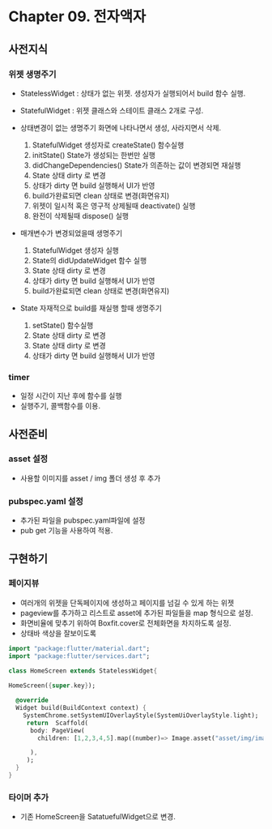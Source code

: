 # Chapter 09. 전자액자

##  사전지식
### 위젯 생명주기
- StatelessWidget : 상태가 없는 위젯. 생성자가 실행되어서 build 함수 실행.
- StatefulWidget : 위젯 클래스와 스테이트 클래스 2개로 구성.
 
- 상태변경이 없는 생명주기 화면에 나타나면서 생성, 사라지면서 삭제.
  1. StatefulWidget 생성자로 createState() 함수실행
  2. initState() State가 생성되는 한번만 실행
  3. didChangeDependencies() State가 의존하는 값이 변경되면 재실행
  4. State 상태 dirty 로 변경
  5. 상태가 dirty 면 build 실행해서 UI가 반영
  6. build가완료되면 clean 상태로 변경(화면유지)
  7. 위젯이 일시적 혹은 영구적 상제될때 deactivate() 실행
  8. 완전이 삭제될때 dispose() 실행
- 매개변수가 변경되었을때 생명주기
  1. StatefulWidget 생성자 실행
  2. State의 didUpdateWidget 함수 실행
  3. State 상태 dirty 로 변경
  4. 상태가 dirty 면 build 실행해서 UI가 반영
  5. build가완료되면 clean 상태로 변경(화면유지)
- State 자재적으로 build를 재실행 할때 생명주기
  1. setState() 함수실행
  2. State 상태 dirty 로 변경
  3. State 상태 dirty 로 변경
  4. 상태가 dirty 면 build 실행해서 UI가 반영
### timer
- 일정 시간이 지난 후에 함수를 실행
- 실행주기, 콜백함수를 이용.

## 사전준비
### asset 설정
- 사용할 이미지를 asset / img 폴더 생성 후 추가
### pubspec.yaml 설정
- 추가된 파일을 pubspec.yaml파일에 설정
- pub get 기능을 사용하여 적용.

  
## 구현하기
### 페이지뷰
- 여러개의 위젯을 단독페이지에 생성하고 페이지를 넘길 수 있게 하는 위젯
- pageview를 추가하고 리스트로 asset에 추가된 파일들을 map 형식으로 설정.
- 화면비율에 맞추기 위하여 Boxfit.cover로 전체화면을 차지하도록 설정.
- 상태바 색상을 잘보이도록 
```dart
import "package:flutter/material.dart";
import "package:flutter/services.dart";

class HomeScreen extends StatelessWidget{
 
HomeScreen({super.key});

  @override
  Widget build(BuildContext context) {
    SystemChrome.setSystemUIOverlayStyle(SystemUiOverlayStyle.light);
     return  Scaffold(
      body: PageView(
        children: [1,2,3,4,5].map((number)=> Image.asset("asset/img/image_$number.jpeg",fit:BoxFit.cover,),).toList(),

      ),
     );
  }
}
```
### 타이머 추가
- 기존 HomeScreen을 SatatuefulWidget으로 변경.
 

